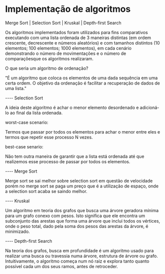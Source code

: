 # Implementação de algoritmos

Merge Sort | Selection Sort | Kruskal | Depth-first Search

Os algoritmos implementados foram utilizados para fins comparativos executando com uma lista ordenada de 3 maneiras distintas (em ordem crescente, decrescente e números aleatórios) e com tamanhos distintos (10 elementos; 100 elementos; 1000 elementos), em cada cenário demonstrando o número de movimentações e o número de comparaçõesque os algoritmos realizaram.

O que seria um algoritmo de ordenação?

"É um algoritmo que coloca os elementos de uma dada sequência em uma certa ordem. O objetivo da ordenação é facilitar a recuperação de dados de uma lista."

---- Selection Sort

 A ideia deste algoritmo é achar o menor elemento desordenado e adicioná-lo ao final da lista ordenada.

worst-case scenario:

Termos que passar por todos os elementos para achar o menor entre eles e termos que repetir esse processo N vezes.

best-case senario:

Não tem outra maneira de garantir que a lista está ordenada até que realizemos esse processo de passar por todos os elementos.

---- Merge Sort

Merge sort se sai melhor sobre selection sort em questão de velocidade porém no merge sort se paga um preço que é a utilização de espaço, onde a selection sort acaba se saindo melhor.

---- Kruskal

Um algoritmo em teoria dos grafos que busca uma árvore geradora mínima para um grafo conexo com pesos. Isto significa que ele encontra um subconjunto das arestas que forma uma árvore que inclui todos os vértices, onde o peso total, dado pela soma dos pesos das arestas da árvore, é minimizado.

---- Depth-first Search

Na teoria dos grafos, busca em profundidade é um algoritmo usado para realizar uma busca ou travessia numa árvore, estrutura de árvore ou grafo. Intuitivamente, o algoritmo começa num nó raiz e explora tanto quanto possível cada um dos seus ramos, antes de retroceder.
